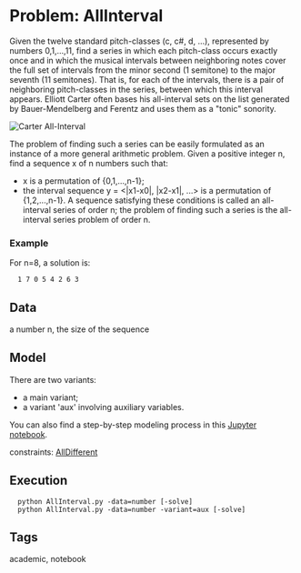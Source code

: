 # Problem: AllInterval

Given the twelve standard pitch-classes (c, c#, d, ...), represented by numbers 0,1,...,11,
find a series in which each pitch-class occurs exactly once and in which the musical intervals
between neighboring notes cover the full set of intervals from the minor second (1 semitone) to the major seventh (11 semitones).
That is, for each of the intervals, there is a pair of neighboring pitch-classes in the series, between which this interval appears.
Elliott Carter often bases his all-interval sets on the list generated by Bauer-Mendelberg and Ferentz and uses them as a "tonic" sonority.

![Carter All-Interval](https://pycsp.org/assets/notebooks/figures/Carter_all-interval_sets.png)

The problem of finding such a series can be easily formulated as an instance of a more general arithmetic problem.
Given a positive integer n, find a sequence x of n numbers such that:
  - x is a permutation of {0,1,...,n-1};
  - the interval sequence y = <|x1-x0|, |x2-x1|, ...>  is a permutation of {1,2,...,n-1}.
A sequence satisfying these conditions is called an all-interval series of order n;
the problem of finding such a series is the all-interval series problem of order n.

### Example
  For n=8, a solution is:
  ```
    1 7 0 5 4 2 6 3
  ```

## Data
  a number n, the size of the sequence

## Model
  There are two variants:
  - a main variant;
  - a variant 'aux' involving auxiliary variables.

  You can also find a step-by-step modeling process in this [Jupyter notebook](http://pycsp.org/documentation/models/CSP/AllInterval/).

  constraints: [AllDifferent](https://pycsp.org/documentation/constraints/AllDifferent)

## Execution
```
  python AllInterval.py -data=number [-solve]
  python AllInterval.py -data=number -variant=aux [-solve]
```

## Tags
  academic, notebook
